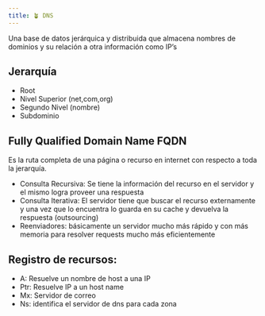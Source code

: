 ```yaml
---
title: 🪴 DNS
---
```

 Una base de datos jerárquica y distribuida que almacena nombres de dominios y su relación a otra información como IP’s
    
## Jerarquía
- Root
-  Nivel Superior (net,com,org)
- Segundo Nivel (nombre)
- Subdominio

## Fully Qualified Domain Name FQDN 
Es la ruta completa de una página o recurso en internet con respecto a toda la jerarquía.
- Consulta Recursiva: Se tiene la información del recurso en el servidor y el mismo logra proveer una respuesta
- Consulta Iterativa: El servidor tiene que buscar el recurso externamente y una vez que lo encuentra lo guarda en su cache y devuelva la respuesta (outsourcing)
- Reenviadores: básicamente un servidor mucho más rápido y con más memoria para resolver requests mucho más eficientemente 
    
## Registro de recursos:
 - A: Resuelve un nombre de host a una IP
 - Ptr: Resuelve IP a un host name
 - Mx: Servidor de correo
 - Ns: identifica el servidor de dns para cada zona